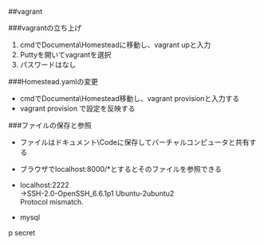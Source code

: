 ##vagrant

###vagrantの立ち上げ
1. cmdでDocumenta\Homesteadに移動し、vagrant upと入力
2. Puttyを開いてvagrantを選択
3. パスワードはなし

###Homestead.yamlの変更
* cmdでDocumenta\Homestead移動し、vagrant provisionと入力する
* vagrant provision で設定を反映する

###ファイルの保存と参照
* ファイルはドキュメント\Codeに保存してバーチャルコンピュータと共有する
* ブラウザでlocalhost:8000/*とするとそのファイルを参照できる
* localhost:2222  
  ->SSH-2.0-OpenSSH_6.6.1p1 Ubuntu-2ubuntu2  
    Protocol mismatch.
	
* mysql
 
 p secret
